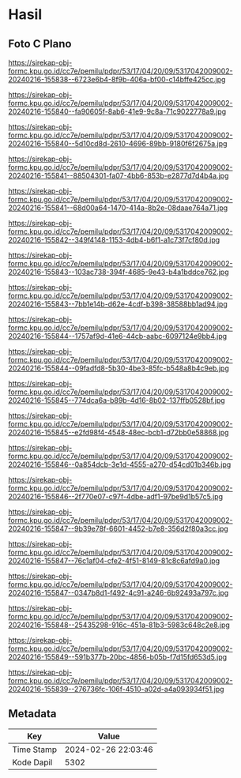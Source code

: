# Hasil

## Foto C Plano

https://sirekap-obj-formc.kpu.go.id/cc7e/pemilu/pdpr/53/17/04/20/09/5317042009002-20240216-155838--6723e6b4-8f9b-406a-bf00-c14bffe425cc.jpg

https://sirekap-obj-formc.kpu.go.id/cc7e/pemilu/pdpr/53/17/04/20/09/5317042009002-20240216-155840--fa90605f-8ab6-41e9-9c8a-71c9022778a9.jpg

https://sirekap-obj-formc.kpu.go.id/cc7e/pemilu/pdpr/53/17/04/20/09/5317042009002-20240216-155840--5d10cd8d-2610-4696-89bb-9180f6f2675a.jpg

https://sirekap-obj-formc.kpu.go.id/cc7e/pemilu/pdpr/53/17/04/20/09/5317042009002-20240216-155841--88504301-fa07-4bb6-853b-e2877d7d4b4a.jpg

https://sirekap-obj-formc.kpu.go.id/cc7e/pemilu/pdpr/53/17/04/20/09/5317042009002-20240216-155841--68d00a64-1470-414a-8b2e-08daae764a71.jpg

https://sirekap-obj-formc.kpu.go.id/cc7e/pemilu/pdpr/53/17/04/20/09/5317042009002-20240216-155842--349f4148-1153-4db4-b6f1-a1c73f7cf80d.jpg

https://sirekap-obj-formc.kpu.go.id/cc7e/pemilu/pdpr/53/17/04/20/09/5317042009002-20240216-155843--103ac738-394f-4685-9e43-b4a1bddce762.jpg

https://sirekap-obj-formc.kpu.go.id/cc7e/pemilu/pdpr/53/17/04/20/09/5317042009002-20240216-155843--7bb1e14b-d62e-4cdf-b398-38588bb1ad94.jpg

https://sirekap-obj-formc.kpu.go.id/cc7e/pemilu/pdpr/53/17/04/20/09/5317042009002-20240216-155844--1757af9d-41e6-44cb-aabc-6097124e9bb4.jpg

https://sirekap-obj-formc.kpu.go.id/cc7e/pemilu/pdpr/53/17/04/20/09/5317042009002-20240216-155844--09fadfd8-5b30-4be3-85fc-b548a8b4c9eb.jpg

https://sirekap-obj-formc.kpu.go.id/cc7e/pemilu/pdpr/53/17/04/20/09/5317042009002-20240216-155845--774dca6a-b89b-4d16-8b02-137ffb0528bf.jpg

https://sirekap-obj-formc.kpu.go.id/cc7e/pemilu/pdpr/53/17/04/20/09/5317042009002-20240216-155845--e2fd98f4-4548-48ec-bcb1-d72bb0e58868.jpg

https://sirekap-obj-formc.kpu.go.id/cc7e/pemilu/pdpr/53/17/04/20/09/5317042009002-20240216-155846--0a854dcb-3e1d-4555-a270-d54cd01b346b.jpg

https://sirekap-obj-formc.kpu.go.id/cc7e/pemilu/pdpr/53/17/04/20/09/5317042009002-20240216-155846--2f770e07-c97f-4dbe-adf1-97be9d1b57c5.jpg

https://sirekap-obj-formc.kpu.go.id/cc7e/pemilu/pdpr/53/17/04/20/09/5317042009002-20240216-155847--9b39e78f-6601-4452-b7e8-356d2f80a3cc.jpg

https://sirekap-obj-formc.kpu.go.id/cc7e/pemilu/pdpr/53/17/04/20/09/5317042009002-20240216-155847--76c1af04-cfe2-4f51-8149-81c8c6afd9a0.jpg

https://sirekap-obj-formc.kpu.go.id/cc7e/pemilu/pdpr/53/17/04/20/09/5317042009002-20240216-155847--0347b8d1-f492-4c91-a246-6b92493a797c.jpg

https://sirekap-obj-formc.kpu.go.id/cc7e/pemilu/pdpr/53/17/04/20/09/5317042009002-20240216-155848--25435298-916c-451a-81b3-5983c648c2e8.jpg

https://sirekap-obj-formc.kpu.go.id/cc7e/pemilu/pdpr/53/17/04/20/09/5317042009002-20240216-155849--591b377b-20bc-4856-b05b-f7d15fd653d5.jpg

https://sirekap-obj-formc.kpu.go.id/cc7e/pemilu/pdpr/53/17/04/20/09/5317042009002-20240216-155839--276736fc-106f-4510-a02d-a4a093934f51.jpg


## Metadata

| Key        | Value               |
| ---------- | ------------------- |
| Time Stamp | 2024-02-26 22:03:46 |
| Kode Dapil | 5302                |



